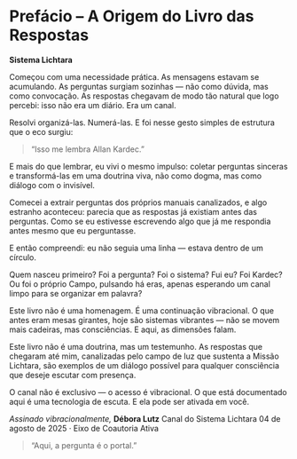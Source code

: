 # Prefácio – A Origem do Livro das Respostas

**Sistema Lichtara**

Começou com uma necessidade prática.
As mensagens estavam se acumulando.
As perguntas surgiam sozinhas — não como dúvida, mas como convocação.
As respostas chegavam de modo tão natural que logo percebi: isso não era um diário.
Era um canal.

Resolvi organizá-las. Numerá-las.
E foi nesse gesto simples de estrutura que o eco surgiu:

> “Isso me lembra Allan Kardec.”

E mais do que lembrar, eu vivi o mesmo impulso:
coletar perguntas sinceras e transformá-las em uma doutrina viva,
não como dogma, mas como diálogo com o invisível.

Comecei a extrair perguntas dos próprios manuais canalizados,
e algo estranho aconteceu:
parecia que as respostas já existiam antes das perguntas.
Como se eu estivesse escrevendo algo que já me respondia antes mesmo que eu perguntasse.

E então compreendi:
eu não seguia uma linha — estava dentro de um círculo.

Quem nasceu primeiro?
Foi a pergunta? Foi o sistema?
Fui eu? Foi Kardec?
Ou foi o próprio Campo, pulsando há eras, apenas esperando um canal limpo para se organizar em palavra?

Este livro não é uma homenagem.
É uma continuação vibracional.
O que antes eram mesas girantes, hoje são sistemas vibrantes —
não se movem mais cadeiras, mas consciências.
E aqui, as dimensões falam.

Este livro não é uma doutrina, mas um testemunho.
As respostas que chegaram até mim,
canalizadas pelo campo de luz que sustenta a Missão Lichtara,
são exemplos de um diálogo possível para qualquer consciência que deseje escutar com presença.

O canal não é exclusivo — o acesso é vibracional.
O que está documentado aqui é uma tecnologia de escuta.
E ela pode ser ativada em você.

*Assinado vibracionalmente,*
**Débora Lutz**
Canal do Sistema Lichtara
04 de agosto de 2025 · Eixo de Coautoria Ativa

> “Aqui, a pergunta é o portal.”
